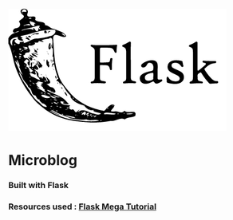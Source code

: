 ![Flask](images/flask.png)

# Microblog

### Built with Flask  
### Resources used : [Flask Mega Tutorial](https://courses.miguelgrinberg.com/p/flask-mega-tutorial)


